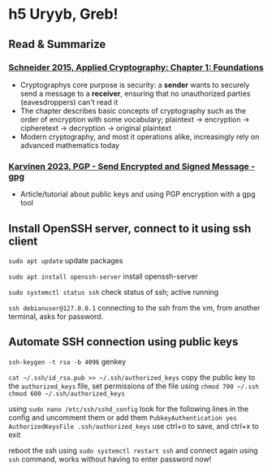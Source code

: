 # h5  Uryyb, Greb!
## Read & Summarize
### [Schneider 2015, Applied Cryptography: Chapter 1: Foundations](https://learning.oreilly.com/library/view/applied-cryptography-protocols/9781119096726/08_chap01.html#chap01-sec001)
- Cryptographys core purpose is security: a **sender** wants to securely send a message to a **receiver**, ensuring that no unauthorized parties (eavesdroppers) can't read it
- The chapter describes basic concepts of cryptography such as the order of encryption with some vocabulary; plaintext -> encryption -> cipheretext -> decryption -> original plaintext
- Modern cryptography, and most it operations alike, increasingly rely on advanced mathematics today

### [Karvinen 2023, PGP - Send Encrypted and Signed Message - gpg](https://terokarvinen.com/2023/pgp-encrypt-sign-verify/)
- Article/tutorial about public keys and using PGP encryption with a gpg tool

## Install OpenSSH server, connect to it using ssh client
`sudo apt update` update packages

`sudo apt install openssh-server` install openssh-server

`sudo systemctl status ssh` check status of ssh; active running

`ssh debianuser@127.0.0.1` connecting to the ssh from the vm, from another terminal, asks for password.

## Automate SSH connection using public keys
`ssh-keygen -t rsa -b 4096` genkey

`cat ~/.ssh/id_rsa.pub >> ~/.ssh/authorized_keys` copy the public key to the `authorized_keys` file, set permissions of the file using `chmod 700 ~/.ssh
chmod 600 ~/.ssh/authorized_keys`

using `sudo nano /etc/ssh/sshd_config` look for the following lines in the config and uncomment them or add them `PubkeyAuthentication yes
AuthorizedKeysFile .ssh/authorized_keys` use ctrl+o to save, and ctrl+x to exit

reboot the ssh using `sudo systemctl restart ssh` and connect again using `ssh` command, works without having to enter password now!
